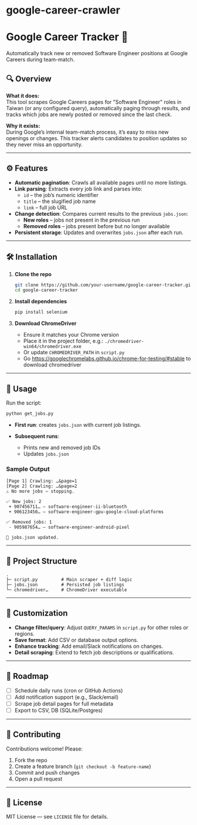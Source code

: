 # google-career-crawler

# Google Career Tracker 🤖

Automatically track new or removed Software Engineer positions at Google Careers during team-match.

## 🔍 Overview

**What it does:**  
This tool scrapes Google Careers pages for "Software Engineer" roles in Taiwan (or any configured query), automatically paging through results, and tracks which jobs are newly posted or removed since the last check.

**Why it exists:**  
During Google’s internal team-match process, it’s easy to miss new openings or changes. This tracker alerts candidates to position updates so they never miss an opportunity.

---

## ⚙️ Features

- **Automatic pagination**: Crawls all available pages until no more listings.
- **Link parsing**: Extracts every job link and parses into:
  - `id` – the job’s numeric identifier  
  - `title` – the slugified job name  
  - `link` – full job URL
- **Change detection**: Compares current results to the previous `jobs.json`:
  - **New roles** – jobs not present in the previous run  
  - **Removed roles** – jobs present before but no longer available
- **Persistent storage**: Updates and overwrites `jobs.json` after each run.

---

## 🛠️ Installation

1. **Clone the repo**  
   ```bash
   git clone https://github.com/your-username/google-career-tracker.git
   cd google-career-tracker
   ```

2. **Install dependencies**

   ```bash
   pip install selenium
   ```

3. **Download ChromeDriver**

   * Ensure it matches your Chrome version
   * Place it in the project folder, e.g.:
     `./chromedriver-win64/chromedriver.exe`
   * Or update `CHROMEDRIVER_PATH` in `script.py`
   * Go https://googlechromelabs.github.io/chrome-for-testing/#stable to download chromedriver

---

## 🚀 Usage

Run the script:

```bash
python get_jobs.py
```

* **First run**: creates `jobs.json` with current job listings.
* **Subsequent runs**:

  * Prints new and removed job IDs
  * Updates `jobs.json`

### Sample Output

```
[Page 1] Crawling: …&page=1
[Page 2] Crawling: …&page=2
⚠️ No more jobs – stopping.

✅ New jobs: 2
 + 907456711… — software-engineer-ii-bluetooth
 + 906123450… — software-engineer-gpu-google-cloud-platforms

✅ Removed jobs: 1
 - 905987654… — software-engineer-android-pixel

🎯 jobs.json updated.
```

---

## 📁 Project Structure

```
.
├─ script.py         # Main scraper + diff logic
├─ jobs.json         # Persisted job listings
└─ chromedriver…     # ChromeDriver executable
```

---

## 🔧 Customization

* **Change filter/query**: Adjust `QUERY_PARAMS` in `script.py` for other roles or regions.
* **Save format**: Add CSV or database output options.
* **Enhance tracking**: Add email/Slack notifications on changes.
* **Detail scraping**: Extend to fetch job descriptions or qualifications.

---

## 🧭 Roadmap

* [ ] Schedule daily runs (cron or GitHub Actions)
* [ ] Add notification support (e.g., Slack/email)
* [ ] Scrape job detail pages for full metadata
* [ ] Export to CSV, DB (SQLite/Postgres)

---

## 🤝 Contributing

Contributions welcome! Please:

1. Fork the repo
2. Create a feature branch (`git checkout -b feature-name`)
3. Commit and push changes
4. Open a pull request

---

## 📄 License

MIT License — see `LICENSE` file for details.

